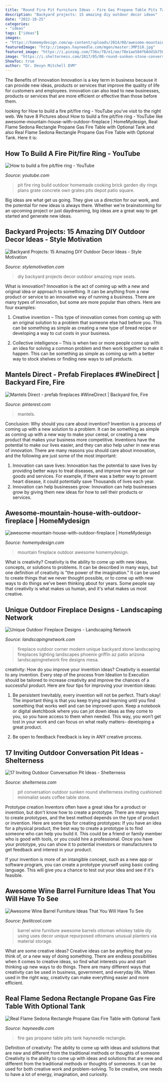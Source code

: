 ```yaml
---
title: "Round Fire Pit Furniture Ideas - Fire Gas Propane Table Pits Tank Hayneedle Rectangle"
description: "Backyard projects: 15 amazing diy outdoor decor ideas"
date: "2022-10-25"
categories:
- "ideas"
tags: ["ideas"]
images:
- "https://homemydesign.com/wp-content/uploads/2014/08/awesome-mountain-house-with-outdoor-fireplace.jpg"
featuredImage: "http://images.hayneedle.com/mgen/master:JMP310.jpg"
featured_image: "https://i.pinimg.com/736x/78/e1/ae/78e1ae584fb8dd1b75062218de6f462c.jpg"
image: "https://i.shelterness.com/2017/05/08-round-sunken-stone-conversation-pit-with-a-fire-folding-chairs-and-a-stone-bench.jpg"
ShowToc: true
author: "Dr. Devyn Mitchell DVM"
---
```



The Benefits of Innovation
Innovation is a key term in business because it can provide new ideas, products or services that improve the quality of life for customers and employees. innovation can also lead to new businesses, products or services that are more efficient or effective than those before them.

	

		
looking for How to build a fire pit/fire ring - YouTube you've visit to the right web. We have 8 Pictures about How to build a fire pit/fire ring - YouTube like awesome-mountain-house-with-outdoor-fireplace | HomeMydesign, Real Flame Sedona Rectangle Propane Gas Fire Table with Optional Tank and also Real Flame Sedona Rectangle Propane Gas Fire Table with Optional Tank. Here it is:
		
    
## How To Build A Fire Pit/fire Ring - YouTube

<img loading=lazy src="http://i1.ytimg.com/vi/0m8DlPE_GOk/maxresdefault.jpg" onerror="this.onerror=null;this.src='https://tse4.mm.bing.net/th?id=OIP.pK60z_ekGnl2BFjBGz7oiQHaEK&amp;pid=15.1';" alt="How to build a fire pit/fire ring - YouTube">

_Source: youtube.com_

>pit fire ring build outdoor homemade cooking brick garden diy rings plans grate concrete own grates pits depot patio square. 

	

Big ideas are what get us going. They give us a direction for our work, and the potential for new ideas is always there. Whether we're brainstorming for an upcoming project or just daydreaming, big ideas are a great way to get started and generate new ideas.

    
## Backyard Projects: 15 Amazing DIY Outdoor Decor Ideas - Style Motivation

<img loading=lazy src="https://homebnc.com/homeimg/2017/05/10-diy-backyard-projects-ideas-homebnc.jpg" onerror="this.onerror=null;this.src='https://tse3.mm.bing.net/th?id=OIP.c42G_K3vjw7JpWytCvTAVAHaJ4&amp;pid=15.1';" alt="Backyard Projects: 15 Amazing DIY Outdoor Decor Ideas - Style Motivation">

_Source: stylemotivation.com_

>diy backyard projects decor outdoor amazing rope seats. 

	

What is innovation?
Innovation is the act of coming up with a new and original idea or approach to something. It can be anything from a new product or service to an innovative way of running a business. There are many types of innovation, but some are more popular than others. Here are four examples:
1. Creative invention – This type of innovation comes from coming up with an original solution to a problem that someone else had before you. This can be something as simple as creating a new type of bread recipe or developing a way to cut costs in your business.

2. Collective intelligence – This is when two or more people come up with an idea for solving a common problem and then work together to make it happen. This can be something as simple as coming up with a better way to stock shelves or finding new ways to sell products.


    
## Mantels Direct - Prefab Fireplaces #WineDirect | Backyard Fire, Fire

<img loading=lazy src="https://i.pinimg.com/736x/78/e1/ae/78e1ae584fb8dd1b75062218de6f462c.jpg" onerror="this.onerror=null;this.src='https://tse3.mm.bing.net/th?id=OIP.pKSUb6fVMLHwcIigNcSxbgAAAA&amp;pid=15.1';" alt="Mantels Direct - prefab fireplaces #WineDirect | Backyard fire, Fire">

_Source: pinterest.com_

>mantels. 

	

Conclusion: Why should you care about invention?
Invention is a process of coming up with a new solution to a problem. It can be something as simple as coming up with a new way to make your cereal, or creating a new product that makes your business more competitive. Inventions have the potential to make our lives easier, and they can also help usher in new eras of innovation. There are many reasons you should care about innovation, and the following are just some of the most important: 
1) Innovation can save lives: Innovation has the potential to save lives by providing better ways to treat diseases, and improve how we get our goods and services. For example, if there was a better way to prevent heart disease, it could potentially save Thousands of lives each year. 
2) Innovation can help businesses grow: Innovation can help businesses grow by giving them new ideas for how to sell their products or services.

    
## Awesome-mountain-house-with-outdoor-fireplace | HomeMydesign

<img loading=lazy src="https://homemydesign.com/wp-content/uploads/2014/08/awesome-mountain-house-with-outdoor-fireplace.jpg" onerror="this.onerror=null;this.src='https://tse1.mm.bing.net/th?id=OIP.hTwokhbwU8ddYeveQ6DjlgHaMd&amp;pid=15.1';" alt="awesome-mountain-house-with-outdoor-fireplace | HomeMydesign">

_Source: homemydesign.com_

>mountain fireplace outdoor awesome homemydesign. 

	

What is creativity?
Creativity is the ability to come up with new ideas, concepts, or solutions to problems. It can be described in many ways, but one definition of creativity is "the power of the imagination." It can be used to create things that we never thought possible, or to come up with new ways to do things we've been thinking about for years. Some people say that creativity is what makes us human, and it's what makes us most creative.

    
## Unique Outdoor Fireplace Designs - Landscaping Network

<img loading=lazy src="https://images.landscapingnetwork.com/pictures/images/500x500Max/outdoor-fireplace_13/outdoor-corner-fireplace-unique-landscapes-by-griffin_2042.jpg" onerror="this.onerror=null;this.src='https://tse1.mm.bing.net/th?id=OIP.-UNNtP6XFAaSeIU2Ny2sJAHaE3&amp;pid=15.1';" alt="Unique Outdoor Fireplace Designs - Landscaping Network">

_Source: landscapingnetwork.com_

>fireplace outdoor corner modern unique backyard stone landscaping fireplaces lighting landscapes phoenix griffin az patio arizona landscapingnetwork fire designs mesa. 

	

creativity: How do you improve your invention ideas?
Creativity is essential to any invention. Every step of the process from Ideation to Execution should be tailored to increase creativity and improve the chances of a successful product. Here are four tips for improving your invention ideas:
1. Be persistent
Inevitably, every invention will not be perfect. That’s okay! The important thing is that you keep trying and learning until you find something that works well and can be improved upon. Keep a notebook or digital sketchbook where you can jot down ideas as they come to you, so you have access to them when needed. This way, you won’t get lost in your work and can focus on what really matters- developing a great product.

2. Be open to feedback
Feedback is key in ANY creative process.

    
## 17 Inviting Outdoor Conversation Pit Ideas - Shelterness

<img loading=lazy src="https://i.shelterness.com/2017/05/08-round-sunken-stone-conversation-pit-with-a-fire-folding-chairs-and-a-stone-bench.jpg" onerror="this.onerror=null;this.src='https://tse3.mm.bing.net/th?id=OIP.k0CQ_alDwBVvwa9xgQCzUQHaLF&amp;pid=15.1';" alt="17 Inviting Outdoor Conversation Pit Ideas - Shelterness">

_Source: shelterness.com_

>pit conversation outdoor sunken round shelterness inviting cushioned minimalist seats coffee table stone. 

	

Prototype creation
Inventors often have a great idea for a product or invention, but don't know how to create a prototype. There are many ways to create prototypes, and the best method depends on the type of product or invention. Here are some tips for creating prototypes:
If you have an idea for a physical product, the best way to create a prototype is to find someone who can help you build it. This could be a friend or family member who is good with tools, or you could hire a professional. Once you have your prototype, you can show it to potential investors or manufacturers to get feedback and interest in your product.

If your invention is more of an intangible concept, such as a new app or software program, you can create a prototype yourself using basic coding language. This will give you a chance to test out your idea and see if it's feasible.

    
## Awesome Wine Barrel Furniture Ideas That You Will Have To See

<img loading=lazy src="http://feelitcool.com/wp-content/uploads/2016/11/wine-barrel-furniture-ideas14.jpg" onerror="this.onerror=null;this.src='https://tse4.mm.bing.net/th?id=OIP.gnII8mSjFPKXAwz6KuYaagHaJ4&amp;pid=15.1';" alt="Awesome Wine Barrel Furniture Ideas That You Will Have To See">

_Source: feelitcool.com_

>barrel wine furniture awesome barrels ottoman whiskey table diy using uses decor unique repurposed ottomans unusual planters via material storage. 

	

What are some creative ideas?
Creative ideas can be anything that you think of, or a new way of doing something. There are endless possibilities when it comes to creative ideas, so find what interests you and start thinking up new ways to do things. There are many different ways that creativity can be used in business, government, and everyday life. When used in the right way, creativity can make everything easier and more efficient.

    
## Real Flame Sedona Rectangle Propane Gas Fire Table With Optional Tank

<img loading=lazy src="http://images.hayneedle.com/mgen/master:JMP310.jpg" onerror="this.onerror=null;this.src='https://tse1.mm.bing.net/th?id=OIP.aQJsiOVu42U3QuqqnaE3JQHaHa&amp;pid=15.1';" alt="Real Flame Sedona Rectangle Propane Gas Fire Table with Optional Tank">

_Source: hayneedle.com_

>fire gas propane table pits tank hayneedle rectangle. 

	

Definition of creativity: The ability to come up with ideas and solutions that are new and different from the traditional methods or thoughts of someone
Creativity is the ability to come up with ideas and solutions that are new and different from the traditional methods or thoughts of someones. It can be used for both creative work and problem-solving. To be creative, one needs to have a lot of energy, imagination, and curiosity.


